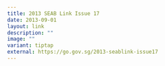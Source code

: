 ```yaml
---
title: 2013 SEAB Link Issue 17
date: 2013-09-01
layout: link
description: ""
image: ""
variant: tiptap
external: https://go.gov.sg/2013-seablink-issue17
---
```

